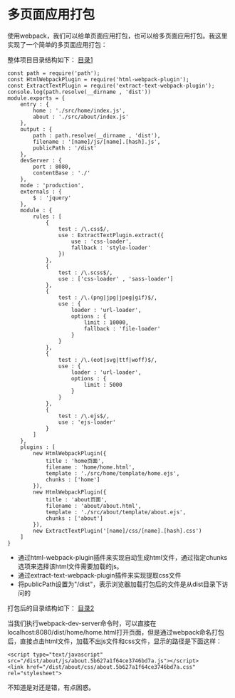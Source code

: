 # 多页面应用打包
使用webpack，我们可以给单页面应用打包，也可以给多页面应用打包。我这里实现了一个简单的多页面应用打包：

整体项目目录结构如下：
[目录1](https://github.com/andyChenAn/webpack-learn/raw/master/多页面应用打包/image/1.png)

```
const path = require('path');
const HtmlWebpackPlugin = require('html-webpack-plugin');
const ExtractTextPlugin = require('extract-text-webpack-plugin');
console.log(path.resolve(__dirname , 'dist'))
module.exports = {
    entry : {
        home : './src/home/index.js',
        about : './src/about/index.js'
    },
    output : {
        path : path.resolve(__dirname , 'dist'),
        filename : '[name]/js/[name].[hash].js',
        publicPath : '/dist'
    },
    devServer : {
        port : 8080,
        contentBase : './'
    },
    mode : 'production',
    externals : {
        $ : 'jquery'
    },
    module : {
        rules : [
            {
                test : /\.css$/,
                use : ExtractTextPlugin.extract({
                    use : 'css-loader',
                    fallback : 'style-loader'
                })
            },
            {
                test : /\.scss$/,
                use : ['css-loader' , 'sass-loader']
            },
            {
                test : /\.(png|jpg|jpeg|gif)$/,
                use : {
                    loader : 'url-loader',
                    options : {
                        limit : 10000,
                        fallback : 'file-loader'
                    }
                }
            },
            {
                test : /\.(eot|svg|ttf|woff)$/,
                use : {
                    loader : 'url-loader',
                    options : {
                        limit : 5000
                    }
                }
            },
            {
                test : /\.ejs$/,
                use : 'ejs-loader'
            }
        ]
    },
    plugins : [
        new HtmlWebpackPlugin({
            title : 'home页面',
            filename : 'home/home.html',
            template : './src/home/template/home.ejs',
            chunks : ['home']
        }),
        new HtmlWebpackPlugin({
            title : 'about页面',
            filename : 'about/about.html',
            template : './src/about/template/about.ejs',
            chunks : ['about']
        }),
        new ExtractTextPlugin('[name]/css/[name].[hash].css')
    ]
}
```
- 通过html-webpack-plugin插件来实现自动生成html文件，通过指定chunks选项来选择该html文件需要加载的js。
- 通过extract-text-webpack-plugin插件来实现提取css文件
- 将publicPath设置为"/dist"，表示浏览器加载打包后的文件是从dist目录下访问的

打包后的目录结构如下：
[目录2](https://github.com/andyChenAn/webpack-learn/raw/master/多页面应用打包/image/2.png)

当我们执行webpack-dev-server命令时，可以直接在localhost:8080/dist/home/home.html打开页面，但是通过webpack命名打包后，直接点击html文件，加载不出js文件和css文件，显示的路径是下面这样：
```
<script type="text/javascript" src="/dist/about/js/about.5b627a1f64ce3746bd7a.js"></script>
<link href="/dist/about/css/about.5b627a1f64ce3746bd7a.css" rel="stylesheet">
```
不知道是对还是错，有点困惑。